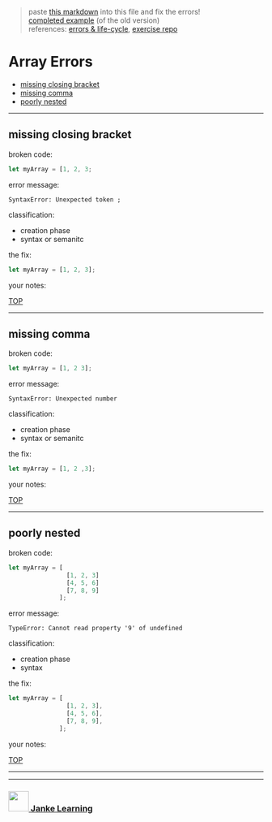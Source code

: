 > paste [this markdown](https://raw.githubusercontent.com/janke-learning/error-exercises/master/arrays.md) into this file and fix the errors!    
> [completed example](https://github.com/AlfiYusrina/hyf-javascript1/blob/master/week1/errors_solutions.MD)  (of the old version)  
> references: [errors & life-cycle](https://github.com/janke-learning/errors-and-life-cycle), [exercise repo](https://github.com/janke-learning/errors)

# Array Errors


* [missing closing bracket](#missing-closing-bracket)
* [missing comma](#missing-comma)
* [poorly nested](#poorly-nested)

---

## missing closing bracket

broken code:
```js
let myArray = [1, 2, 3;
```
error message:
```
SyntaxError: Unexpected token ;
```
classification:
* creation phase 
* syntax or semanitc 

the fix:
```js
let myArray = [1, 2, 3];
```
your notes:

[TOP](#array-errors)

---

## missing comma

broken code:
```js
let myArray = [1, 2 3];
```
error message:
```
SyntaxError: Unexpected number
```
classification:
* creation phase
* syntax or semanitc 

the fix:
```js
let myArray = [1, 2 ,3];
```
your notes:

[TOP](#array-errors)

---

## poorly nested

broken code:
```js
let myArray = [
                [1, 2, 3]
                [4, 5, 6]
                [7, 8, 9]
              ];
```
error message:
```
TypeError: Cannot read property '9' of undefined
```
classification:
* creation phase
* syntax 

the fix:
```js
let myArray = [
                [1, 2, 3],
                [4, 5, 6],
                [7, 8, 9],
              ];

```
your notes:

[TOP](#array-errors)


___
___
### <a href="http://janke-learning.org" target="_blank"><img src="https://user-images.githubusercontent.com/18554853/50098409-22575780-021c-11e9-99e1-962787adaded.png" width="40" height="40"></img> Janke Learning</a>
